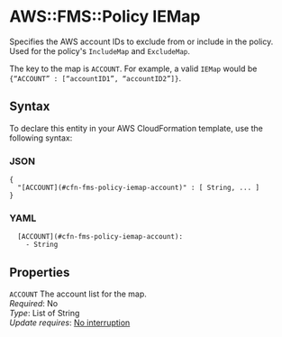 # AWS::FMS::Policy IEMap<a name="aws-properties-fms-policy-iemap"></a>

Specifies the AWS account IDs to exclude from or include in the policy\. Used for the policy's `IncludeMap` and `ExcludeMap`\. 

The key to the map is `ACCOUNT`\. For example, a valid `IEMap` would be `{“ACCOUNT” : [“accountID1”, “accountID2”]}`\.

## Syntax<a name="aws-properties-fms-policy-iemap-syntax"></a>

To declare this entity in your AWS CloudFormation template, use the following syntax:

### JSON<a name="aws-properties-fms-policy-iemap-syntax.json"></a>

```
{
  "[ACCOUNT](#cfn-fms-policy-iemap-account)" : [ String, ... ]
}
```

### YAML<a name="aws-properties-fms-policy-iemap-syntax.yaml"></a>

```
  [ACCOUNT](#cfn-fms-policy-iemap-account): 
    - String
```

## Properties<a name="aws-properties-fms-policy-iemap-properties"></a>

`ACCOUNT`  <a name="cfn-fms-policy-iemap-account"></a>
The account list for the map\.  
*Required*: No  
*Type*: List of String  
*Update requires*: [No interruption](https://docs.aws.amazon.com/AWSCloudFormation/latest/UserGuide/using-cfn-updating-stacks-update-behaviors.html#update-no-interrupt)